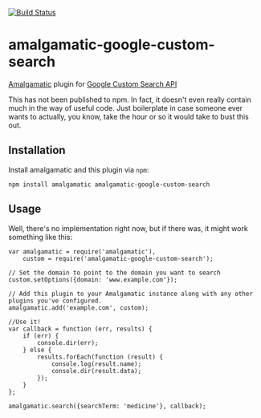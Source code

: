 [![Build Status](https://travis-ci.org/ucsf-ckm/amalgamatic-drupal6.svg?branch=master)](https://travis-ci.org/ucsf-ckm/amalgamatic-drupal6)

amalgamatic-google-custom-search
================================

[Amalgamatic](https://github.com/ucsf-ckm/amalgamatic) plugin for [Google Custom Search API](https://developers.google.com/custom-search/)

This has not been published to npm. In fact, it doesn't even really contain much in the way of useful code. Just boilerplate in case someone ever wants to actually, you know, take the hour or so it would take to bust this out.

## Installation

Install amalgamatic and this plugin via `npm`:

`npm install amalgamatic amalgamatic-google-custom-search`

## Usage

Well, there's no implementation right now, but if there was, it might work something like this:

````
var amalgamatic = require('amalgamatic'),
    custom = require('amalgamatic-google-custom-search');

// Set the domain to point to the domain you want to search
custom.setOptions({domain: 'www.example.com'});

// Add this plugin to your Amalgamatic instance along with any other plugins you've configured.
amalgamatic.add('example.com', custom);

//Use it!
var callback = function (err, results) {
    if (err) {
        console.dir(err);
    } else {
        results.forEach(function (result) {
            console.log(result.name);
            console.dir(result.data);
        });
    }
};

amalgamatic.search({searchTerm: 'medicine'}, callback);
````